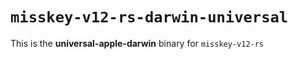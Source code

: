 # `misskey-v12-rs-darwin-universal`

This is the **universal-apple-darwin** binary for `misskey-v12-rs`
